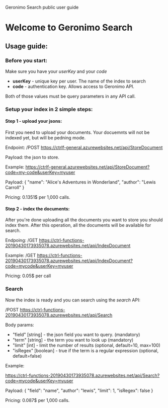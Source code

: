 Geronimo Search public user guide

# Welcome to Geronimo Search

## Usage guide:
### Before you start:

Make sure you have your *userKey* and your *code*
* **userKey** - unique key per user. The name of the index to search
* **code** - authentication key. Allows access to Geronimo API.

Both of those values must be query parameters in any API call.

### Setup your index in 2 simple steps:
#### Step 1 - upload your jsons:
First you need to upload your documents. Your docuemnts will not be indexed yet, but will be pedning mode.

Endpoint:
/POST https://ctrlf-general.azurewebsites.net/api/StoreDocument

Payload: the json to store.

Example: https://ctrlf-general.azurewebsites.net/api/StoreDocument?code=my-code&userKey=myuser

Payload:
{
  "name": "Alice's Adventures in Wonderland",
  "author":  "Lewis Carroll"
}

Pricing: 0.1351$ per 1,000 calls.

#### Step 2 - index the documents:
After you're done uploading all the documents you want to store you should index them. After this operation, all the documents will be available for search.

Endpoing:
/GET https://ctrl-functions-20190430173935078.azurewebsites.net/api/IndexDocument

Example: /GET https://ctrl-functions-20190430173935078.azurewebsites.net/api/IndexDocument?code=mycode&userKey=myuser

Pricing: 0.05$ per call

### Search
Now the index is ready and you can search using the *search* API:

/POST https://ctrl-functions-20190430173935078.azurewebsites.net/api/Search

Body params:
* "field" [string] - the json field you want to query. (mandatory)
* "term" [string] - the term you want to look up (mandatory)
* "limit" [int] - limit the number of results (optional, default=10, max=100)
* "isRegex" [boolean] - true if the term is a regular expression (optional, default=false)

Example:

https://ctrl-functions-20190430173935078.azurewebsites.net/api/Search?code=mycode&userKey=myuser

Payload:
{
  "field": "name",
  "author": "lewis",
  "limit": 1,
  "isRegex": false
}

Pricing:  0.087$ per 1,000 calls.
